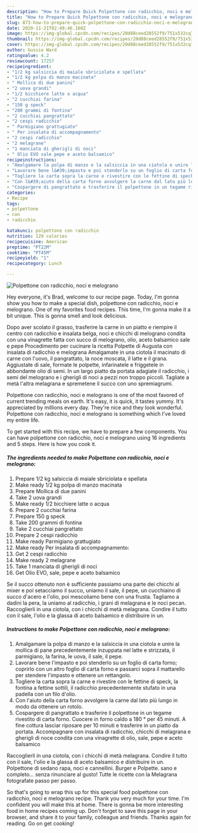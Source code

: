 ```yaml
---
description: "How to Prepare Quick Polpettone con radicchio, noci e melograno"
title: "How to Prepare Quick Polpettone con radicchio, noci e melograno"
slug: 873-how-to-prepare-quick-polpettone-con-radicchio-noci-e-melograno
date: 2020-11-21T02:49:46.160Z
image: https://img-global.cpcdn.com/recipes/20d88ceed28552f9/751x532cq70/polpettone-con-radicchio-noci-e-melograno-recipe-main-photo.jpg
thumbnail: https://img-global.cpcdn.com/recipes/20d88ceed28552f9/751x532cq70/polpettone-con-radicchio-noci-e-melograno-recipe-main-photo.jpg
cover: https://img-global.cpcdn.com/recipes/20d88ceed28552f9/751x532cq70/polpettone-con-radicchio-noci-e-melograno-recipe-main-photo.jpg
author: Gussie Ward
ratingvalue: 4.2
reviewcount: 17257
recipeingredient:
- "1/2 kg salsiccia di maiale sbriciolata e spellata"
- "1/2 kg polpa di manzo macinata"
- " Mollica di due panini"
- "2 uova grandi"
- "1/2 bicchiere latte o acqua"
- "2 cucchiai farina"
- "150 g speck"
- "200 grammi di fontina"
- "2 cucchiai pangrattato"
- "2 cespi radicchio"
- " Parmigiano grattugiato"
- " Per insalata di accompagnamento"
- "2 cespi radicchio"
- "2 melagrane"
- "1 manciata di gherigli di noci"
- " Olio EVO sale pepe e aceto balsamico"
recipeinstructions:
- "Amalgamare la polpa di manzo e la salsiccia in una ciotola e unire la mollica di pane precedentemente inzuppata nel latte e strizzata, il parmigiano, la farina, le uova, il sale, il pepe."
- "Lavorare bene l&#39;impasto e poi stenderlo su un foglio di carta forno; coprirlo con un altro foglio di carta forno e passarci sopra il mattarello per stendere l&#39;impasto e ottenere un rettangolo."
- "Togliere la carta sopra la carne e rivestire con le fettine di speck, la fontina a fettine sottili, il radicchio precedentemente stufato in una padella con un filo d&#39;olio."
- "Con l&#39;aiuto della carta forno avvolgere la carne dal lato più lungo in modo da ottenere un rotolo."
- "Cospargere di pangrattato e trasferire il polpettone in un tegame rivestito di carta forno. Cuocere in forno caldo a 180 ° per 45 minuti. A fine cottura lasciar riposare per 10 minuti e trasferire in un piatto da portata. Accompagnare con insalata di radicchio, chicchi di melagrana e gherigli di noce condita con una vinagrette di olio, sale, pepe e aceto balsamico"
categories:
- Recipe
tags:
- polpettone
- con
- radicchio

katakunci: polpettone con radicchio 
nutrition: 129 calories
recipecuisine: American
preptime: "PT22M"
cooktime: "PT45M"
recipeyield: "1"
recipecategory: Lunch

---
```



![Polpettone con radicchio, noci e melograno](https://img-global.cpcdn.com/recipes/20d88ceed28552f9/751x532cq70/polpettone-con-radicchio-noci-e-melograno-recipe-main-photo.jpg)

Hey everyone, it's Brad, welcome to our recipe page. Today, I'm gonna show you how to make a special dish, polpettone con radicchio, noci e melograno. One of my favorites food recipes. This time, I'm gonna make it a bit unique. This is gonna smell and look delicious.

Dopo aver scolato il grasso, trasferire la carne in un piatto e riempire il centro con radicchio e insalata belga, noci e chicchi di melograno condita con una vinagrette fatta con succo di melograno, olio, aceto balsamico sale e pepe Procedimento per cucinare la ricetta Polpette di Augusta con insalata di radicchio e melograna Amalgamate in una ciotola il macinato di carne con l&#39;uovo, il pangrattato, la noce moscata, il latte e il grana. Aggiustate di sale, formate le polpette, infarinatele e friggetele in abbondante olio di semi. In un largo piatto da portata adagiate il radicchio, i semi del melograno e i gherigli di noci a pezzi non troppo piccoli. Tagliate a metà l&#39;altra melagrana e spremetene il succo con uno spremiagrumi.

Polpettone con radicchio, noci e melograno is one of the most favored of current trending meals on earth. It's easy, it is quick, it tastes yummy. It's appreciated by millions every day. They're nice and they look wonderful. Polpettone con radicchio, noci e melograno is something which I've loved my entire life.


To get started with this recipe, we have to prepare a few components. You can have polpettone con radicchio, noci e melograno using 16 ingredients and 5 steps. Here is how you cook it.

<!--inarticleads1-->

##### The ingredients needed to make Polpettone con radicchio, noci e melograno:

1. Prepare 1/2 kg salsiccia di maiale sbriciolata e spellata
1. Make ready 1/2 kg polpa di manzo macinata
1. Prepare  Mollica di due panini
1. Take 2 uova grandi
1. Make ready 1/2 bicchiere latte o acqua
1. Prepare 2 cucchiai farina
1. Prepare 150 g speck
1. Take 200 grammi di fontina
1. Take 2 cucchiai pangrattato
1. Prepare 2 cespi radicchio
1. Make ready  Parmigiano grattugiato
1. Make ready  Per insalata di accompagnamento:
1. Get 2 cespi radicchio
1. Make ready 2 melagrane
1. Take 1 manciata di gherigli di noci
1. Get  Olio EVO, sale, pepe e aceto balsamico


Se il succo ottenuto non è sufficiente passiamo una parte dei chicchi al mixer e poi setacciamo il succo, uniamo il sale, il pepe, un cucchiaino di succo d&#39;acero e l&#39;olio, poi mescoliamo bene con una frusta. Tagliamo a dadini la pera, la uniamo al radicchio, i grani di melagrana e le noci pecan. Raccoglierli in una ciotola, con i chicchi di metà melagrana. Condire il tutto con il sale, l&#39;olio e la glassa di aceto balsamico e distribuire in un. 

<!--inarticleads2-->

##### Instructions to make Polpettone con radicchio, noci e melograno:

1. Amalgamare la polpa di manzo e la salsiccia in una ciotola e unire la mollica di pane precedentemente inzuppata nel latte e strizzata, il parmigiano, la farina, le uova, il sale, il pepe.
1. Lavorare bene l&#39;impasto e poi stenderlo su un foglio di carta forno; coprirlo con un altro foglio di carta forno e passarci sopra il mattarello per stendere l&#39;impasto e ottenere un rettangolo.
1. Togliere la carta sopra la carne e rivestire con le fettine di speck, la fontina a fettine sottili, il radicchio precedentemente stufato in una padella con un filo d&#39;olio.
1. Con l&#39;aiuto della carta forno avvolgere la carne dal lato più lungo in modo da ottenere un rotolo.
1. Cospargere di pangrattato e trasferire il polpettone in un tegame rivestito di carta forno. Cuocere in forno caldo a 180 ° per 45 minuti. A fine cottura lasciar riposare per 10 minuti e trasferire in un piatto da portata. Accompagnare con insalata di radicchio, chicchi di melagrana e gherigli di noce condita con una vinagrette di olio, sale, pepe e aceto balsamico


Raccoglierli in una ciotola, con i chicchi di metà melagrana. Condire il tutto con il sale, l&#39;olio e la glassa di aceto balsamico e distribuire in un. Polpettone di sedano rapa, noci e cannellini. Burger e Polpette. sano e completo… senza rinunciare al gusto! Tutte le ricette con la Melagrana fotografate passo per passo. 

So that's going to wrap this up for this special food polpettone con radicchio, noci e melograno recipe. Thank you very much for your time. I'm confident you will make this at home. There is gonna be more interesting food in home recipes coming up. Don't forget to save this page in your browser, and share it to your family, colleague and friends. Thanks again for reading. Go on get cooking!
